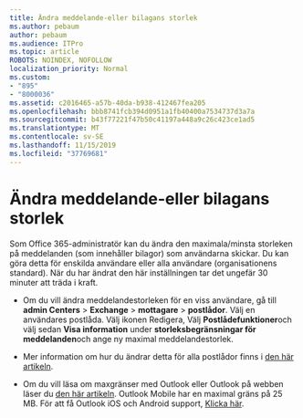 ```yaml
---
title: Ändra meddelande-eller bilagans storlek
ms.author: pebaum
author: pebaum
ms.audience: ITPro
ms.topic: article
ROBOTS: NOINDEX, NOFOLLOW
localization_priority: Normal
ms.custom:
- "895"
- "8000036"
ms.assetid: c2016465-a57b-40da-b938-412467fea205
ms.openlocfilehash: bbb8741fcb394d0951a1fb40400a7534737d3a7a
ms.sourcegitcommit: b43f77221f47b50c41197a448a9c26c423ce1ad5
ms.translationtype: MT
ms.contentlocale: sv-SE
ms.lasthandoff: 11/15/2019
ms.locfileid: "37769681"
---
```

# <a name="changing-message-or-attachment-size"></a>Ändra meddelande-eller bilagans storlek

Som Office 365-administratör kan du ändra den maximala/minsta storleken på meddelanden (som innehåller bilagor) som användarna skickar. Du kan göra detta för enskilda användare eller alla användare (organisationens standard). När du har ändrat den här inställningen tar det ungefär 30 minuter att träda i kraft.
  
- Om du vill ändra meddelandestorleken för en viss användare, gå till **admin Centers** \> **Exchange** \> **mottagare** \> **postlådor**. Välj en användares postlåda. Välj ikonen Redigera, Välj **Postlådefunktioner**och välj sedan **Visa information** under **storleksbegränsningar för meddelanden**och ange ny maximal meddelandestorlek.

- Mer information om hur du ändrar detta för alla postlådor finns i [den här artikeln](https://www.microsoft.com/microsoft-365/blog/2015/04/15/office-365-now-supports-larger-email-messages-up-to-150-mb/).

- Om du vill läsa om maxgränser med Outlook eller Outlook på webben läser du [den här artikeln](https://technet.microsoft.com/library/exchange-online-limits.aspx#MessageLimits). Outlook Mobile har en maximal gräns på 25 MB. För att få Outlook iOS och Android support, [Klicka här](https://support.office.com/article/Get-in-app-help-for-Outlook-for-iOS-and-Android-218a22d1-9fa5-4889-b689-de1c63493243).
